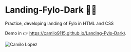 # Landing-Fylo-Dark 👨‍💻
Practice, developing landing of Fylo in HTML and CSS 

Demo in 👉 https://camilo9115.github.io/Landing-Fylo-Dark/.

![Camilo López](https://repository-images.githubusercontent.com/317756500/15e15f00-3433-11eb-9989-1e6d610cdded)

